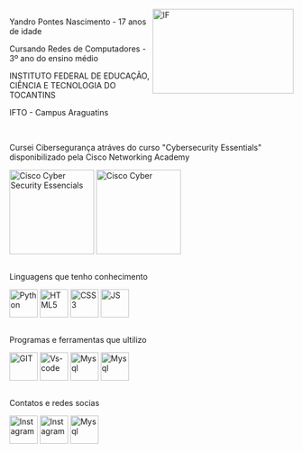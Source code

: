 <div style="display: block;"><br>
    <img align="right" alt="IF" height="150" width="250" src="https://github.com/YandroPN/YandroPN/assets/144833564/7a2d36ef-9482-49b3-8247-e2c3dbb4fa03">
    <p>Yandro Pontes Nascimento - 17 anos de idade</p>
    <p>Cursando Redes de Computadores - 3º ano do ensino médio</p>
    <p>INSTITUTO FEDERAL DE EDUCAÇÃO, CIÊNCIA E TECNOLOGIA DO TOCANTINS</p>
    <p>IFTO - Campus Araguatins</p>
    </div>
  
  <div style="display: block;"><br>
    <p> Cursei Cibersegurança atráves do curso "Cybersecurity Essentials" disponibilizado pela Cisco Networking Academy</p>
    <img align="center" alt="Cisco Cyber Security Essencials" height="150" width="150" src="https://github.com/YandroPN/YandroPN/assets/144833564/8c2e684f-b830-4287-a1a7-a191488844f6">
    <img align="center" alt="Cisco Cyber" height="150" width="150" src="https://github.com/YandroPN/YandroPN/assets/144833564/ff356d77-9990-4b86-9480-4fd16ca8a294">
  </div>

  <div style="display: block;"><br>
    <p>Linguagens que tenho conhecimento</p>
    <img align="center" alt="Python" height="50" width="50" src="https://cdn.jsdelivr.net/gh/devicons/devicon@latest/icons/python/python-original.svg">
    <img align="center" alt="HTML5" height="50" width="50" src="https://cdn.jsdelivr.net/gh/devicons/devicon@latest/icons/html5/html5-original.svg">
    <img align="center" alt="CSS3" height="50" width="50" src="https://cdn.jsdelivr.net/gh/devicons/devicon@latest/icons/css3/css3-original.svg">
    <img align="center" alt="JS" height="50" width="50" src="https://cdn.jsdelivr.net/gh/devicons/devicon@latest/icons/javascript/javascript-original.svg">
  </div>
  
  
  <div style="display: block;"><br>
     <p>Programas e ferramentas que ultilizo</p>
     <img align="center" alt="GIT" height="50" width="50" src="https://cdn.jsdelivr.net/gh/devicons/devicon@latest/icons/git/git-plain.svg">
     <img align="center" alt="Vs-code" height="50" width="50" src="https://cdn.jsdelivr.net/gh/devicons/devicon@latest/icons/vscode/vscode-original.svg">
     <img align="center" alt="Mysql" height="50" width="50" src="https://cdn.jsdelivr.net/gh/devicons/devicon@latest/icons/mysql/mysql-original.svg">
     <img align="center" alt="Mysql" height="50" width="50" src="https://iconape.com/wp-content/files/zd/370920/svg/370920.svg">
  </div>
  
  <div style="display: block;"><br>
     <p>Contatos e redes socias</p>
     <a href="https://wa.me/63999774515" target="_blank"><img align="center" alt="Instagram" width="50" height="50" src="https://cdn-icons-png.flaticon.com/512/3670/3670051.png"></a>
     <a href="https://www.instagram.com/yvan.pontes/" target="_blank"><img align="center" alt="Instagram" width="50" height="50" src="https://cdn-icons-png.flaticon.com/256/1384/1384063.png"></a>
     <a href="mailto:yandropontesnascimento@gmail.com" target="_blank"><img align="center" alt="Mysql" height="50" width="50" src="https://cdn-icons-png.flaticon.com/512/5968/5968534.png"></a>
  </div>




  
